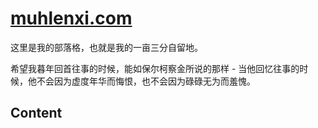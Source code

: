 # [muhlenxi.com](https://www.muhlenxi.com/)

这里是我的部落格，也就是我的一亩三分自留地。

希望我暮年回首往事的时候，能如保尔柯察金所说的那样 - 当他回忆往事的时候，他不会因为虚度年华而悔恨，也不会因为碌碌无为而羞愧。

## Content

